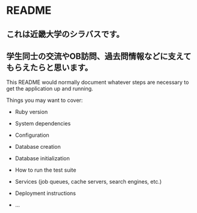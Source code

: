 # README

## これは近畿大学のシラバスです。
## 学生同士の交流やOB訪問、過去問情報などに支えてもらえたらと思います。

This README would normally document whatever steps are necessary to get the
application up and running.

Things you may want to cover:

* Ruby version

* System dependencies

* Configuration

* Database creation

* Database initialization

* How to run the test suite

* Services (job queues, cache servers, search engines, etc.)

* Deployment instructions

* ...
